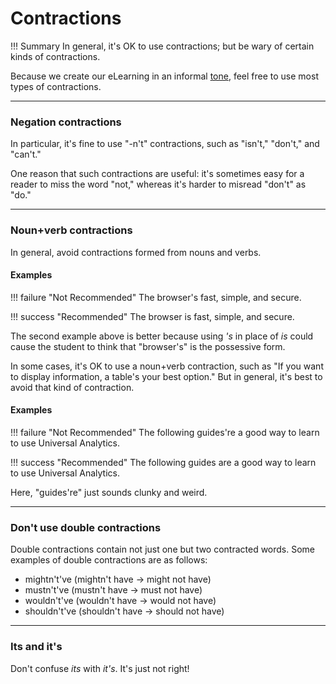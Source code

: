 # **Contractions**

!!! Summary 
    In general, it's OK to use contractions; but be wary of certain kinds of contractions.

Because we create our eLearning in an informal [tone](https://developers.google.com/style/tone), feel free to use most types of contractions.

___

### **Negation contractions**

In particular, it's fine to use "-n't" contractions, such as "isn't," "don't," and "can't."

One reason that such contractions are useful: it's sometimes easy for a reader to miss the word "not," whereas it's harder to misread "don't" as "do."

___

### **Noun+verb contractions**

In general, avoid contractions formed from nouns and verbs.

#### **Examples**

!!! failure "Not Recommended"
    The browser's fast, simple, and secure.

!!! success "Recommended"
    The browser is fast, simple, and secure.

The second example above is better because using *'s* in place of *is* could cause the student to think that "browser's" is the possessive form.

In some cases, it's OK to use a noun+verb contraction, such as "If you want to display information, a table's your best option." But in general, it's best to avoid that kind of contraction.

#### **Examples**

!!! failure "Not Recommended"
    The following guides're a good way to learn to use Universal Analytics.

!!! success "Recommended"
    The following guides are a good way to learn to use Universal Analytics.

Here, "guides're" just sounds clunky and weird.

___

### **Don't use double contractions**

Double contractions contain not just one but two contracted words. Some examples of double contractions are as follows:

-   mightn't've (mightn't have → might not have)
-   mustn't've (mustn't have → must not have)
-   wouldn't've (wouldn't have → would not have)
-   shouldn't've (shouldn't have → should not have)

___

### **Its and it's**

Don't confuse *its* with *it's*. It's just not right!
